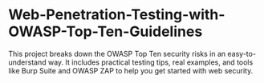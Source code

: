 # Web-Penetration-Testing-with-OWASP-Top-Ten-Guidelines
This project breaks down the OWASP Top Ten security risks in an easy-to-understand way. It includes practical testing tips, real examples, and tools like Burp Suite and OWASP ZAP to help you get started with web security.
